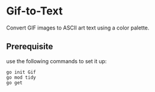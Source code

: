 # Gif-to-Text

Convert GIF images to ASCII art text using a color palette.

## Prerequisite

use the following commands to set it up:

    go init Gif
    go mod tidy
    go get
